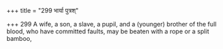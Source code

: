 +++
title = "299 भार्या पुत्रश्"

+++
299	A wife, a son, a slave, a pupil, and a (younger) brother of the full blood, who have committed faults, may be beaten with a rope or a split bamboo,